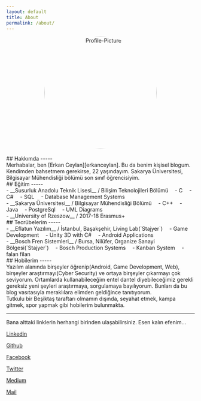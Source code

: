```yaml
---
layout: default
title: About
permalink: /about/
---
```

<center>
<img style="height:300px;width:300px;border-radius: 50%;" src="https://user-images.githubusercontent.com/9788440/28413029-c0b0a15c-6d4e-11e7-9268-3d34f2abaefe.jpg" title="Profile-Picture" class="profile">
</center>
<br/>
## Hakkımda
-----
<br/>
Merhabalar, ben [Erkan Ceylan][erkanceylan]. Bu da benim kişisel blogum.
<br/>
Kendimden bahsetmem gerekirse, 22 yaşındayım. Sakarya Üniversitesi, Bilgisayar Mühendisliği bölümü son sınıf öğrencisiyim.  
<br/>
## Eğitim
-----  
<br/>
- __Susurluk Anadolu Teknik Lisesi__ / Bilişim Teknolojileri Bölümü
	&emsp;- C
	&emsp;- C#
	&emsp;- SQL
	&emsp;- Database Management Systems  
<br/>
- __Sakarya Üniversitesi__ / Bilgisayar Mühendisliği Bölümü
	&emsp;- C++
	&emsp;- Java
	&emsp;- PostgreSql
	&emsp;- UML Diagrams  
<br/>
- __University of Rzeszow__ / 2017-18 Erasmus+  
<br/>
## Tecrübelerim
-----
<br/>
- __Eflatun Yazılım__ / İstanbul, Başakşehir, Living Lab(`Stajyer`)
    &emsp;- Game Development
	&emsp;- Unity 3D with C#
	&emsp;- Android Applications  
<br/>
- __Bosch Fren Sistemleri__ / Bursa, Nilüfer, Organize Sanayi Bölgesi(`Stajyer`)
	&emsp;- Bosch Production Systems
	&emsp;- Kanban System
	&emsp;- falan filan  
<br/>
## Hobilerim
-----  
<br/>	
Yazılım alanında birşeyler öğrenip(Android, Game Development, Web), birşeyler araştırmayı(Cyber Security) ve ortaya birşeyler çıkarmayı çok seviyorum. Ortamlarda kullanabileceğim
entel dantel diyebileceğimiz gerekli gereksiz yeni şeyleri araştırmaya, sorgulamaya bayılıyorum. Bunları da bu blog vasıtasıyla
meraklılara elimden geldiğince tanıtıyorum.  
<br/>
Tutkulu bir Beşiktaş taraftarı olmamın dışında, seyahat etmek, kampa gitmek, spor yapmak gibi hobilerim bulunmakta.  
<br/>

***********

Bana alttaki linklerin herhangi birinden ulaşabilirsiniz. Esen kalın efenim...  
	

[Linkedin][linkedin]  
  
[Github][github]  
  
[Facebook][facebook]  
  
[Twitter][twitter]  
  
[Medium][medium]  
  
[Mail][mail]  
  

[erkanceylan]: http://erkanceylan.com
[github]: https://github.com/erkanceylan
[facebook]: https://facebook.com/erkanceylan.4
[twitter]: https://twitter.com/erkan4ceylan
[linkedin]: https://tr.linkedin.com/in/erkanceylan
[medium]: https://medium.com/erkanceylan
[mail]: mailto:erkanceylan4@gmail.com
[pinterest]: https://pinterest.com/
